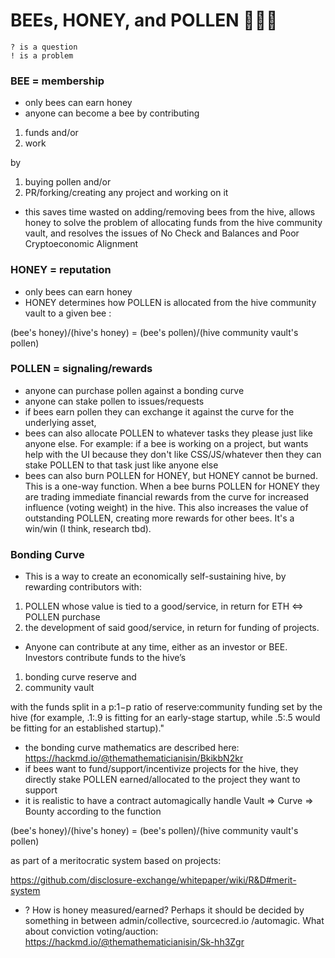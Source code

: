 # BEEs, HONEY, and POLLEN 🐝🍯🌺

    ? is a question
    ! is a problem

### BEE = membership
- only bees can earn honey
- anyone can become a bee by contributing
1. funds 
and/or
2. work

by

1. buying pollen
and/or
2. PR/forking/creating any project and working on it
- this saves time wasted on adding/removing bees from the hive, allows honey to solve the problem of allocating funds from the hive community vault, and resolves the issues of No Check and Balances and Poor Cryptoeconomic Alignment

### HONEY = reputation
- only bees can earn honey
- HONEY determines how POLLEN is allocated from the hive community vault to a given bee :

(bee's honey)/(hive's honey) = (bee's pollen)/(hive community vault's pollen)

### POLLEN = signaling/rewards
- anyone can purchase pollen against a bonding curve
- anyone can stake pollen to issues/requests
- if bees earn pollen they can exchange it against the curve for the underlying asset, 
- bees can also allocate POLLEN to whatever tasks they please just like anyone else. For example: if a bee is working on a project, but wants help with the UI because they don't like CSS/JS/whatever then they can stake POLLEN to that task just like anyone else
- bees can also burn POLLEN for HONEY, but HONEY cannot be burned. This is a one-way function. When a bee burns POLLEN for HONEY they are trading immediate financial rewards from the curve for increased influence (voting weight) in the hive. This also increases the value of outstanding POLLEN, creating more rewards for other bees. It's a win/win (I think, research tbd).   

### Bonding Curve
- This is a way to create an economically self-sustaining hive, by rewarding contributors with:
1. POLLEN whose value is tied to a good/service, in return for ETH <=> POLLEN purchase
2. the development of said good/service, in return for funding of projects.
- Anyone can contribute at any time, either as an investor or BEE. Investors contribute funds to the hive’s
1. bonding curve reserve
and
2. community vault

with the funds split in a p:1−p ratio of reserve:community funding set by the hive (for example, .1:.9 is fitting for an early-stage startup, while .5:.5 would be fitting for an established startup)."
- the bonding curve mathematics are described here: https://hackmd.io/@themathematicianisin/BkikbN2kr
- if bees want to fund/support/incentivize projects for the hive, they directly stake POLLEN earned/allocated to the project they want to support
- it is realistic to have a contract automagically handle Vault => Curve => Bounty according to the function

(bee's honey)/(hive's honey) = (bee's pollen)/(hive community vault's pollen)

as part of a meritocratic system based on projects:

https://github.com/disclosure-exchange/whitepaper/wiki/R&D#merit-system

- ? How is honey measured/earned? Perhaps it should be decided by something in between admin/collective, sourcecred.io /automagic. What about conviction voting/auction: https://hackmd.io/@themathematicianisin/Sk-hh3Zgr
